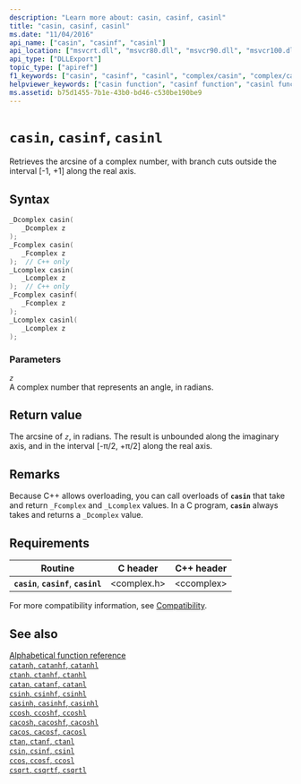 ```yaml
---
description: "Learn more about: casin, casinf, casinl"
title: "casin, casinf, casinl"
ms.date: "11/04/2016"
api_name: ["casin", "casinf", "casinl"]
api_location: ["msvcrt.dll", "msvcr80.dll", "msvcr90.dll", "msvcr100.dll", "msvcr100_clr0400.dll", "msvcr110.dll", "msvcr110_clr0400.dll", "msvcr120.dll", "msvcr120_clr0400.dll", "ucrtbase.dll", "api-ms-win-crt-math-l1-1-0.dll"]
api_type: ["DLLExport"]
topic_type: ["apiref"]
f1_keywords: ["casin", "casinf", "casinl", "complex/casin", "complex/casinf", "complex/casinl"]
helpviewer_keywords: ["casin function", "casinf function", "casinl function"]
ms.assetid: b75d1455-7b1e-43b0-bd46-c530be190be9
---
```

# `casin`, `casinf`, `casinl`

Retrieves the arcsine of a complex number, with branch cuts outside the interval [-1, +1] along the real axis.

## Syntax

```C
_Dcomplex casin(
   _Dcomplex z
);
_Fcomplex casin(
   _Fcomplex z
);  // C++ only
_Lcomplex casin(
   _Lcomplex z
);  // C++ only
_Fcomplex casinf(
   _Fcomplex z
);
_Lcomplex casinl(
   _Lcomplex z
);
```

### Parameters

*`z`*\
A complex number that represents an angle, in radians.

## Return value

The arcsine of *`z`*, in radians. The result is unbounded along the imaginary axis, and in the interval [-π/2, +π/2] along the real axis.

## Remarks

Because C++ allows overloading, you can call overloads of **`casin`** that take and return `_Fcomplex` and `_Lcomplex` values. In a C program, **`casin`** always takes and returns a `_Dcomplex` value.

## Requirements

|Routine|C header|C++ header|
|-------------|--------------|------------------|
|**`casin`**,               **`casinf`**, **`casinl`**|\<complex.h>|\<ccomplex>|

For more compatibility information, see [Compatibility](../compatibility.md).

## See also

[Alphabetical function reference](crt-alphabetical-function-reference.md)\
[`catanh`, `catanhf`, `catanhl`](catanh-catanhf-catanhl.md)\
[`ctanh`, `ctanhf`, `ctanhl`](ctanh-ctanhf-ctanhl.md)\
[`catan`, `catanf`, `catanl`](catan-catanf-catanl.md)\
[`csinh`, `csinhf`, `csinhl`](csinh-csinhf-csinhl.md)\
[`casinh`, `casinhf`, `casinhl`](casinh-casinhf-casinhl.md)\
[`ccosh`, `ccoshf`, `ccoshl`](ccosh-ccoshf-ccoshl.md)\
[`cacosh`, `cacoshf`, `cacoshl`](cacosh-cacoshf-cacoshl.md)\
[`cacos`, `cacosf`, `cacosl`](cacos-cacosf-cacosl.md)\
[`ctan`, `ctanf`, `ctanl`](ctan-ctanf-ctanl.md)\
[`csin`, `csinf`, `csinl`](csin-csinf-csinl.md)\
[`ccos`, `ccosf`, `ccosl`](ccos-ccosf-ccosl.md)\
[`csqrt`, `csqrtf`, `csqrtl`](csqrt-csqrtf-csqrtl.md)
